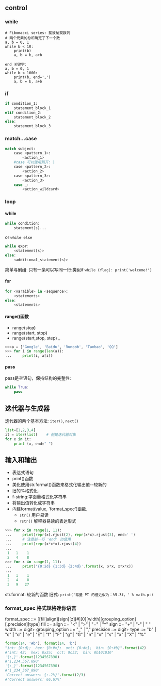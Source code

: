 
## control


### while

```
# Fibonacci series: 斐波纳契数列
# 两个元素的总和确定了下一个数
a, b = 0, 1
while b < 10:
    print(b)
    a, b = b, a+b
```


```
end 关键字:
a, b = 0, 1
while b < 1000:
    print(b, end=',')
    a, b = b, a+b

```

### if
```python
if condition_1:
    statement_block_1
elif condition_2:
    statement_block_2
else:
    statement_block_3

```

### match...case
```python
match subject:
    case <pattern_1>:
        <action_1>
    #case 可以使用隔开: |
    case <pattern_2>:
        <action_2>
    case <pattern_3>:
        <action_3>
    case _:
        <action_wildcard>
```

### loop

#### while

```python
while condition:
    statement(s)...
```

or `while else`
```python
while expr:
    <statement(s)>
else:
    <additional_statement(s)>
```

简单与剧组:
只有一条可以写同一行:类似if
`while (flag): print('welcome!')`

#### for 
```python
for <varaible> in <sequence>:
    <statements>
else:
    <statements>
```

#### range()函数
- range(stop)
- range(start, stop)
- range(start,stop, step)
_ 

```python
>>>a = ['Google', 'Baidu', 'Runoob', 'Taobao', 'QQ']
>>> for i in range(len(a)):
...     print(i, a[i])
```

#### pass
pass是空语句，保持结构的完整性:
```python
while True:
    pass
```

## 迭代器与生成器
迭代器的两个基本方法: `iter()`, `next()`

```python
list=[1,2,3,4]
it = iter(list)    # 创建迭代器对象
for x in it:
    print (x, end=" ")

```

## 输入和输出
- 表达式语句
- print()函数
- 美化使用str.format()函数来格式化输出值--较新的
- 旧的%格式化.
- f-string:字面量格式化字符串
- 将输出值转化成字符串
- 内建format(value, 'format_spec')函数.
  - `str()` 用户易读
  - `rstr()` 解释器易读的表达形式

```python
>>> for x in range(1, 11):
...     print(repr(x).rjust(2), repr(x*x).rjust(3), end=' ')
...     # 注意前一行 'end' 的使用
...     print(repr(x*x*x).rjust(4))
...
 1   1    1
 2   4    8
>>> for x in range(1, 11):
...     print('{0:2d} {1:3d} {2:4d}'.format(x, x*x, x*x*x))
...
 1   1    1
 2   4    8
 3   9   27

```

str.format: 较新的函数
旧式: `print('常量 PI 的值近似为：%5.3f。' % math.pi)`

### format_spec 格式规格迷你语言
format_spec     ::=  [[fill]align][sign][z][#][0][width][grouping_option][.precision][type]
fill            ::=  <any character>
align           ::=  "<" | ">" | "=" | "^"
sign            ::=  "+" | "-" | " "
width           ::=  digit+
grouping_option ::=  "_" | ","
precision       ::=  digit+
type            ::=  "b" | "c" | "d" | "e" | "E" | "f" | "F" | "g" | "G" | "n" | "o" | "s" | "x" | "X" | "%"

```python
format(14, '#b'), format(14, 'b')
"int: {0:d};  hex: {0:#x};  oct: {0:#o};  bin: {0:#b}".format(42)
#'int: 42;  hex: 0x2a;  oct: 0o52;  bin: 0b101010'
'{:,}'.format(1234567890)
#'1,234,567,890'
'{:_}'.format(1234567890)
#'1_234_567_890'
'Correct answers: {:.2%}'.format(2/3)
#'Correct answers: 66.67%'
```